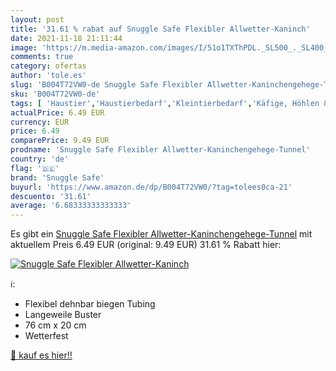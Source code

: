 ```yaml
---
layout: post
title: '31.61 % rabat auf Snuggle Safe Flexibler Allwetter-Kaninch'
date: 2021-11-18 21:11:44
image: 'https://m.media-amazon.com/images/I/51o1TXThPDL._SL500_._SL400_.jpg'
comments: true
category: ofertas
author: 'tole.es'
slug: 'B004T72VW0-de Snuggle Safe Flexibler Allwetter-Kaninchengehege-Tunnel'
sku: 'B004T72VW0-de'
tags: [ 'Haustier','Haustierbedarf','Kleintierbedarf','Käfige, Höhlen & Schlafplätze für Kleintiere','Röhren & Tunnel für Kleintiere','snuggle safe', ]
actualPrice: 6.49 EUR
currency: EUR
price: 6.49
comparePrice: 9.49 EUR
prodname: 'Snuggle Safe Flexibler Allwetter-Kaninchengehege-Tunnel'
country: 'de'
flag: '🇩🇪'
brand: 'Snuggle Safe'
buyurl: 'https://www.amazon.de/dp/B004T72VW0/?tag=tolees0ca-21'
descuento: '31.61'
average: '6.68333333333333'
---
```


Es gibt ein [Snuggle Safe Flexibler Allwetter-Kaninchengehege-Tunnel](https://www.amazon.de/dp/B004T72VW0/?tag=tolees0ca-21) mit aktuellem Preis 6.49 EUR (original: 9.49 EUR) 31.61 % Rabatt hier:

[![Snuggle Safe Flexibler Allwetter-Kaninch](https://m.media-amazon.com/images/I/51o1TXThPDL._SL500_._SL400_.jpg)](https://www.amazon.de/dp/B004T72VW0/?tag=tolees0ca-21)

ℹ️:

- Flexibel dehnbar biegen Tubing
- Langeweile Buster
- 76 cm x 20 cm
- Wetterfest

[🛒 kauf es hier!!](https://www.amazon.de/dp/B004T72VW0/?tag=tolees0ca-21)
